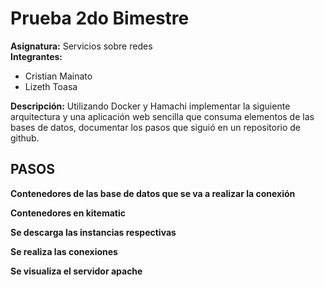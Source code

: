 # Prueba 2do Bimestre
**Asignatura:** Servicios sobre redes\
**Integrantes:**
* Cristian Mainato
* Lizeth Toasa

**Descripción:**
Utilizando Docker y Hamachi implementar la siguiente arquitectura y una aplicación web sencilla que consuma elementos de las bases de datos, 
documentar los pasos que siguió en un repositorio de github.

## PASOS
**Contenedores de las base de datos que se va a realizar la conexión**

**Contenedores en kitematic**

**Se descarga las instancias respectivas**

**Se realiza las conexiones**

**Se visualiza el servidor apache**
